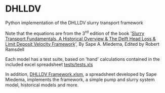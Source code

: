 DHLLDV
======

Python implementation of the DHLLDV slurry transport framework

Note that the equations are from the 3<sup>rd</sup> edition of the book '[Slurry Transport Fundamentals, A Historical Overview &  The Delft Head Loss &  Limit Deposit Velocity Framework](https://www.researchgate.net/publication/330753872_The_Delft_Head_Loss_Limit_Deposit_Velocity_Framework_2nd_Edition)', By Sape A. Miedema, Edited by Robert Ramsdell

Each model has a test suite, based on 'hand' calculations contained in the included excel spreadsheet [tests/tests.xls](https://github.com/rcriii42/DHLLDV/blob/master/tests/tests.xls)

In addition, [DHLLDV Framework.xlsm](https://github.com/rcriii42/DHLLDV/blob/master/DHLLDV%20Framework.xlsm), a spreadsheet developed by Sape Miedema, implements the framework, a simple pump and slurry system model, historical models and more.
